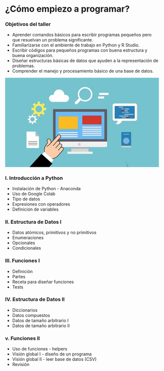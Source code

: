 # ¿Cómo empiezo a programar?

### Objetivos del taller

- Aprender comandos básicos para escribir programas pequeños pero que resuelvan un problema significante.
- Familiarizarse con el ambiente de trabajo en Python y R Studio. 
- Escribir códigos para pequeños programas con buena estructura y  buena organización.
- Diseñar estructuras básicas de datos que ayuden a la representación de problemas.
- Comprender el manejo y procesamiento básico de una base de datos.

![](https://github.com/mirkka-puente/basics_in_Python/blob/main/Imagenes/web-g0bda2348b_640.jpg)

### I. Introducción a Python 
                
- Instalación de Python - Anaconda
- Uso de Google Colab
- Tipo de datos
- Expresiones con operadores
- Definición de variables

### II. Estructura de Datos I

- Datos atómicos, primitivos y no primitivos
- Enumeraciones
- Opcionales
- Condicionales

### III. Funciones I

- Definición
- Partes 
- Receta para diseñar funciones
- Tests 

### IV. Estructura de Datos II

- Diccionarios
- Datos compuestos 
- Datos de tamaño arbitrario I
- Datos de tamaño arbitrario II

### v. Funciones II

- Uso de funciones - helpers
- Visión global I - diseño de un programa
- Visión global II - leer base de datos (CSV)
- Revisión
